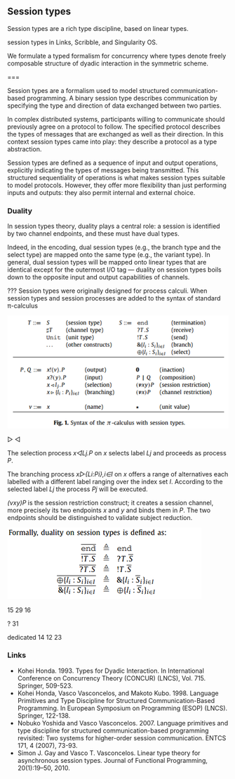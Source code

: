 ## Session types

Session types are a rich type discipline, based on linear types.

session types in Links, Scribble, and Singularity OS.

We formulate a typed formalism for concurrency where types denote freely composable structure of dyadic interaction in the symmetric scheme.

===

Session types are a formalism used to model structured communication-based programming. A binary session type describes communication by specifying the type and direction of data exchanged between two parties. 

In complex distributed systems, participants willing to communicate should previously agree on a protocol to follow. The specified protocol describes the types of messages that are exchanged as well as their direction. In this context session types came into play: they describe a protocol as a type abstraction. 

Session types are defined as a sequence of input and output operations, explicitly indicating the types of messages being transmitted. This structured sequentiality of operations is what makes session types suitable to model protocols. However, they offer more flexibility than just performing inputs and outputs: they also permit internal and external choice.

### Duality
In session types theory, duality plays a central role: a session is identified by two channel endpoints, and these must have dual types. 

Indeed, in the encoding, dual session types (e.g., the branch type and the select type) are mapped onto the same type (e.g., the variant type). In general, dual session types will be mapped onto linear types that are identical except for the outermost I/O tag — duality on session types boils down to the opposite input and output capabilities of channels.

???
Session types were originally designed for process calculi.
When session types and session processes are added to the syntax of standard π-calculus

![Session Types](session-types-fig-1.png)

▻ ◅

The selection process *x◅Lj.P* on *x* selects label *Lj* and proceeds as process *P*.

The branching process *x▻{Li:Pi},i∈I* on *x* offers a range of alternatives each labelled with a different label ranging over the index set *I*. According to the selected label *Lj* the process *Pj* will be executed.

*(νxy)P* is the session restriction construct; it creates a session channel, more precisely its two endpoints *x* and *y* and binds them in *P*. The two endpoints should be distinguished to validate subject reduction.

![session types duality](session-types-duality.png)

15
29
16

? 31

dedicated 14 12 23

### Links
- Kohei Honda. 1993. Types for Dyadic Interaction. In International Conference on Concurrency Theory (CONCUR) (LNCS), Vol. 715. Springer, 509-523.
- Kohei Honda, Vasco Vasconcelos, and Makoto Kubo. 1998. Language Primitives and Type Discipline for Structured Communication-Based Programming. In European Symposium on Programming (ESOP) (LNCS). Springer, 122-138.
- Nobuko Yoshida and Vasco Vasconcelos. 2007. Language primitives and type discipline for structured communication-based programming revisited: Two systems for higher-order session communication. ENTCS 171, 4 (2007), 73-93.
- Simon J. Gay and Vasco T. Vasconcelos. Linear type theory for asynchronous session types. Journal of Functional Programming, 20(1):19–50, 2010.
